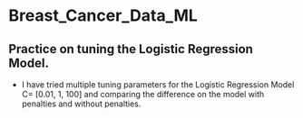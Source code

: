 # Breast_Cancer_Data_ML

## Practice on tuning the Logistic Regression Model.
- I have tried multiple tuning parameters for the Logistic Regression Model C= [0.01, 1, 100] and comparing the difference on the model with penalties and without penalties. 
